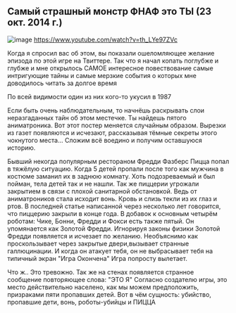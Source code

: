 ## Самый страшный монстр ФНАФ это ТЫ (23 окт. 2014 г.)
![image](https://user-images.githubusercontent.com/87380272/137780591-f7cabf3f-b646-4b19-bfbc-0e3df818a8cc.png)
https://www.youtube.com/watch?v=th_LYe97ZVc

Когда я спросил вас об этом, вы показали ошеломляющее желание эпизода по этой игре на Твиттере. Так что я начал копать поглубже и глубже и мне открылось САМОЕ интересное повествование самые интригующие тайны и самые мерзкие события о которых мне доводилось читать за долгое время

По всей видимости один из них кого-то укусил в 1987

Если быть очень наблюдательным, то начнёшь раскрывать слои неразгаданных тайн об этом местечке. Ты найдешь пятого аниматроника. Вот этот постер меняется случайным образом. Вырезки из газет появляются и исчезают, рассказывая тёмные секреты этого чокнутого места... Сложим всё воедино и получим оставшуюся историю.

Бывший некогда популярным рестораном Фредди Фазберс Пицца попал в тяжёлую ситуацию. Когда 5 детей пропали после того как мужчина в костюме заманил их в заднюю комнату. Хоть подозреваемый и был пойман, тела детей так и не нашли. Так же пиццерии угрожали закрытием в связи с плохой санитарной обстановкой. Ведь от аниматроников стала исходит вонь. Кровь и слизь текли из их глаз и ртов. В последней статье написанной через несколько лет говорится, что пиццерию закрыли в конце года. В добавок к основным четырём роботам: Чике, Бонни, Фредди и Фокси есть также пятый. Он упомянается как Золотой Фредди. Игнорируя законы физики Золотой Фредди появляется и исчезает по желанию. Необъяснимо как проскользывает через закрытые двери,вызывает странные галлюцинации. И когда он атакует тебя, он не выбрасывает тебя на типичный экран "Игра Окончена" Игра попросту вылетает.

Что ж.. Это тревожно. Так же на стенах появляется странное сообщение повторяющее слова: "ЭТО Я" Согласно создателю игры, это место действительно населено, как мы можем предположить, призраками пяти пропавших детей. Вот в чём сущность: убийство, пропавшие дети, вонь, роботы-убийцы и ПИЦЦА
